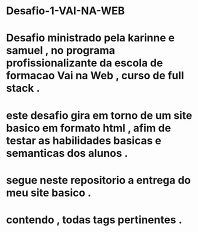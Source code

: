 # Desafio-1-VAI-NA-WEB
# Desafio ministrado pela karinne e samuel , no programa profissionalizante da escola de formacao Vai na Web , curso  de full stack .
# este desafio gira em torno de um site basico em formato html , afim de testar as habilidades basicas e semanticas dos alunos .
# segue neste repositorio a entrega do meu site basico .
# contendo , todas tags pertinentes .
